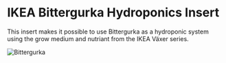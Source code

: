 # IKEA Bittergurka Hydroponics Insert

This insert makes it possible to use Bittergurka as a hydroponic system using the grow medium and nutriant from the IKEA Växer series.


![Bittergurka](img/bittergurka.png)